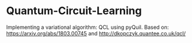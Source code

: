 # Quantum-Circuit-Learning
Implementing a variational algorithm: QCL using pyQuil. Based on: https://arxiv.org/abs/1803.00745 and http://dkopczyk.quantee.co.uk/qcl/
